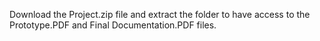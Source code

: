 Download the Project.zip file and extract the folder to have access to the Prototype.PDF and Final Documentation.PDF files.
